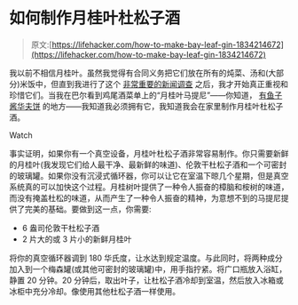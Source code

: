 # 如何制作月桂叶杜松子酒

> 原文:[https://lifehacker.com/how-to-make-bay-leaf-gin-1834214672](https://lifehacker.com/how-to-make-bay-leaf-gin-1834214672)

我以前不相信月桂叶。虽然我觉得有合同义务把它们放在所有的炖菜、汤和(大部分)米饭中，但直到我进行了这个 [非常重要的新闻调查](https://lifehacker.com/do-bay-leaves-even-do-anything-1793275685) 之后，我才开始真正重视和珍惜它们。当我在巴尔看到鸡尾酒菜单上的“月桂叶马提尼”——你知道， [有鱼子酱华夫饼](https://skillet.lifehacker.com/put-caviar-on-your-breakfast-carbs-1833892652) 的地方——我知道我必须拥有它，我知道我会在家里制作月桂叶杜松子酒。

Watch

事实证明，如果你有一个真空设备，月桂叶杜松子酒非常容易制作。你只需要新鲜的月桂叶(我发现它们给人最干净、最新鲜的味道)、伦敦干杜松子酒和一个可密封的玻璃罐。如果你没有沉浸式循环器，你可以让它在室温下晾几个星期，但是真空系统真的可以加快这个过程。月桂树叶提供了一种令人振奋的樟脑和桉树的味道，而没有掩盖杜松的味道，从而产生了一种令人振奋的精神，为意想不到的马提尼提供了完美的基础。要做到这一点，你需要:

*   6 盎司伦敦干杜松子酒
*   2 片大的或 3 片小的新鲜月桂叶

将你的真空循环器调到 180 华氏度，让水达到规定温度。与此同时，将两种成分加入到一个梅森罐(或其他可密封的玻璃罐)中，用手指拧紧。将广口瓶放入浴缸，静置 20 分钟。20 分钟后，取出叶子，让杜松子酒冷却到室温，然后放入冰箱或冰柜中充分冷却。像使用其他杜松子酒一样使用。